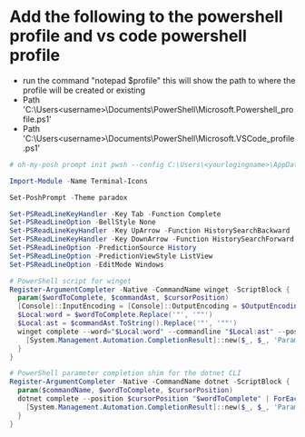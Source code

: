 # Add the following to the powershell profile and vs code powershell profile

- run the command "notepad $profile" this will show the path to where the profile will be created or existing
- Path 'C:\Users\<username>\Documents\PowerShell\Microsoft.Powershell_profile.ps1'
- Path 'C:\Users\<username>\Documents\PowerShell\Microsoft.VSCode_profile.ps1'

```powershell for Microsoft.Powershell_profile.ps1 and Microsoft.VSCode_profile.ps1
# oh-my-posh prompt init pwsh --config C:\Users\<yourlogingname>\AppData\Local\oh-my-posh\themes\jandedobbeleer.omp.json | Invoke-Expression

Import-Module -Name Terminal-Icons

Set-PoshPrompt -Theme paradox

Set-PSReadLineKeyHandler -Key Tab -Function Complete
Set-PSReadLineOption -BellStyle None
Set-PSReadLineKeyHandler -Key UpArrow -Function HistorySearchBackward
Set-PSReadLineKeyHandler -Key DownArrow -Function HistorySearchForward
Set-PSReadLineOption -PredictionSource History
Set-PSReadLineOption -PredictionViewStyle ListView
Set-PSReadLineOption -EditMode Windows

# PowerShell script for winget
Register-ArgumentCompleter -Native -CommandName winget -ScriptBlock {
  param($wordToComplete, $commandAst, $cursorPosition)
  [Console]::InputEncoding = [Console]::OutputEncoding = $OutputEncoding = [System.Text.Utf8Encoding]::new()
  $Local:word = $wordToComplete.Replace('"', '""')
  $Local:ast = $commandAst.ToString().Replace('"', '""')
  winget complete --word="$Local:word" --commandline "$Local:ast" --position $cursorPosition | ForEach-Object {
    [System.Management.Automation.CompletionResult]::new($_, $_, 'ParameterValue', $_)
  }
}

# PowerShell parameter completion shim for the dotnet CLI
Register-ArgumentCompleter -Native -CommandName dotnet -ScriptBlock {
  param($commandName, $wordToComplete, $cursorPosition)
  dotnet complete --position $cursorPosition "$wordToComplete" | ForEach-Object {
    [System.Management.Automation.CompletionResult]::new($_, $_, 'ParameterValue', $_)
  }
}
```
